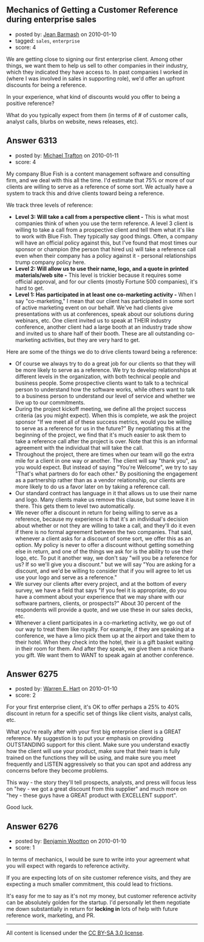 ## Mechanics of Getting a Customer Reference during enterprise sales

- posted by: [Jean Barmash](https://stackexchange.com/users/-1/1163-jean-barmash) on 2010-01-10
- tagged: `sales`, `enterprise`
- score: 4

We are getting close to signing our first enterprise client.  Among other things, we want them to help us sell to other companies in their industry, which they indicated they have access to.  In past companies I worked in (where I was involved in sales in supporting role), we'd offer an upfront discounts for being a reference. 

In your experience, what kind of discounts would you offer to being a positive reference?  

What do you typically expect from them (in terms of # of customer calls, analyst calls, blurbs on website, news releases, etc).   


## Answer 6313

- posted by: [Michael Trafton](https://stackexchange.com/users/-1/19-michael-trafton) on 2010-01-11
- score: 4

My company Blue Fish is a content management software and consulting firm, and we deal with this all the time. I'd estimate that 75% or more of our clients are willing to serve as a reference of some sort. We actually have a system to track this and drive clients toward being a reference.

We track three levels of reference: 

- **Level 3: Will take a call from a perspective client -** This is what most companies think of when you use the term reference. A level 3 client is willing to take a call from a prospective client and tell them what it's like to work with Blue Fish. They typically say good things. Often, a company will have an official policy against this, but I've found that most times our sponsor or champion (the person that hired us) will take a reference call even when their company has a policy against it - personal relationships trump company policy here.
- **Level 2: Will allow us to use their name, logo, and a quote in printed materials/web site -** This level is trickier because it requires some official approval, and for our clients (mostly  Fortune 500 companies), it's hard to get.
- **Level 1: Has participated in at least one co-marketing activity -** When I say "co-marketing," I mean that our client has participated in some sort of active marketing event on our behalf. We've had clients give presentations with us at conferences, speak about our solutions during webinars, etc. One client invited us to speak at THEIR industry conference, another client had a large booth at an industry trade show and invited us to share half of their booth. These are all outstanding co-marketing activities, but they are very hard to get. 

Here are some of the things we do to drive clients toward being a reference:

- Of course we always try to do a great job for our clients so that they will be more likely to serve as a reference. We try to develop relationships at different levels in the organization, with both technical people and business people. Some prospective clients want to talk to a technical person to understand how the software works, while others want to talk to a business person to understand our level of service and whether we live up to our commitments.
- During the project kickoff meeting, we define all the project success criteria (as you might expect). When this is complete, we ask the project sponsor "If we meet all of these success metrics, would you be willing to serve as a reference for us in the future?" By negotiating this at the beginning of the project, we find that it's much easier to ask them to take a reference call after the project is over. Note that this is an informal agreement with the individual that will take the call.
- Throughout the project, there are times when our team will go the extra mile for a client in one way or another. The client will say "thank you", as you would expect. But instead of saying "You're Welcome", we try to say "That's what partners do for each other." By positioning the engagement as a partnership rather than as a vendor relationship, our clients are more likely to do us a favor later on by taking a reference call.
- Our standard contract has language in it that allows us to use their name and logo. Many clients make us remove this clause, but some leave it in there. This gets them to level two automatically.
- We never offer a discount in return for being willing to serve as a reference, because my experience is that it's an individual's decision about whether or not they are willing to take a call, and they'll do it even if there is no formal agreement between the two companies. That said, whenever a client asks for a discount of some sort, we offer this as an option. My policy is never to offer a discount without getting something else in return, and one of the things we ask for is the ability to use their logo, etc. To put it another way, we don't say "will you be a reference for us? If so we'll give you a discount." but we will say "You are asking for a discount, and we'd be willing to consider that if you will agree to let us use your logo and serve as a reference."
- We survey our clients after every project, and at the bottom of every survey, we have a field that says "If you feel it is appropriate, do you have a comment about your experience that we may share with our software partners, clients, or prospects?" About 30 percent of the respondents will provide a quote, and we use these in our sales decks, etc.
- Whenever a client participates in a co-marketing activity, we go out of our way to treat them like royalty. For example, if they are speaking at a conference, we have a limo pick them up at the airport and take them to their hotel. When they check into the hotel, their is a gift basket waiting in their room for them. And after they speak, we give them a nice thank-you gift. We want them to WANT to speak again at another conference.



## Answer 6275

- posted by: [Warren E. Hart](https://stackexchange.com/users/-1/2058-warren-e-hart) on 2010-01-10
- score: 2

For your first enterprise client, it's OK to offer perhaps a 25% to 40% discount in return for a specific set of things like client visits, analyst calls, etc. 

What you're really after with your first big enterprise client is a GREAT reference. My suggestion is to put your emphasis on providing OUTSTANDING support for this client. Make sure you understand exactly how the client will use your product, make sure that their team is fully trained on the functions they will be using, and make sure you meet frequently and LISTEN aggressively so that you can spot and address any concerns before they become problems. 

This way - the story they'll tell prospects, analysts, and press will focus less on "hey - we got a great discount from this supplier" and much more on "hey - these guys have a GREAT product with EXCELLENT support". 

Good luck.


## Answer 6276

- posted by: [Benjamin Wootton](https://stackexchange.com/users/-1/2094-benjamin-wootton) on 2010-01-10
- score: 1

In terms of mechanics, I would be sure to write into your agreement what you will expect with regards to reference activity.  

If you are expecting lots of on site customer reference visits, and they are expecting a much smaller commitment, this could lead to frictions.

It's easy for me to say as it's not my money, but customer reference activity can be absolutely golden for the startup.  I'd personally let them negotiate me down substantially in return for **locking in** lots of help with future reference work, marketing, and PR.  








---

All content is licensed under the [CC BY-SA 3.0 license](https://creativecommons.org/licenses/by-sa/3.0/).
